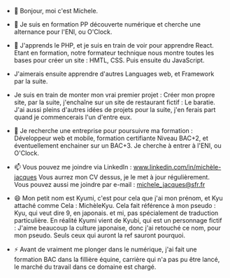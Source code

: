 - 👋 Bonjour, moi c'est Michele.
  
- 👀 Je suis en formation PP découverte numérique et cherche une alternance pour l'ENI, ou O'Clock.
- 🌱 J'apprends le PHP, et je suis en train de voir pour apprendre React.
Etant en formation, notre formateur technique nous montre toutes les bases pour créer un site :
HMTL, CSS. Puis ensuite du JavaScript.
- J'aimerais ensuite apprendre d'autres Languages web, et Framework par la suite.

- Je suis en train de monter mon vrai premier projet : Créer mon propre site,
par la suite, j'enchaîne sur un site de restaurant fictif : Le baratie.
J'ai aussi pleins d'autres idées de projets pour la suite, j'en ferais part quand je commencerais l'un d'entre eux.
  
- 💞️ Je recherche une entreprise pour poursuivre ma formation : Développeur web et mobile, formation certifiante Niveau BAC+2, et éventuellement enchainer sur un BAC+3.
Je cherche à entrer à l'ENI, ou O'Clock.
- 📫 Vous pouvez me joindre via LinkedIn : www.linkedin.com/in/michèle-jacques
  Vous aurrez mon CV dessus, je le met à jour régulièrement.
  Vous pouvez aussi me joindre par e-mail : michele_jacques@sfr.fr
  
- 😄 Mon petit nom est Kyumi, c'est pour cela que j'ai mon prénom, et Kyu attaché comme Cela : MichèleKyu. 
Cela fait référence à mon pseudo : Kyu, qui veut dire 9, en japonais. et mi, pas spécialement de traduction particulière.
En réalité Kyumi vient de Kyubi, qui est un personnage fictif : J'aime beaucoup la culture japonaise, donc j'ai retouché ce nom, pour mon pseudo.
Seuls ceux qui auront la ref sauront pourquoi.

- ⚡ Avant de vraiment me plonger dans le numérique, j'ai fait une formation BAC dans la fillière équine,
carrière qui n'a pas pu être lancé, le marché du travail dans ce domaine est chargé.
